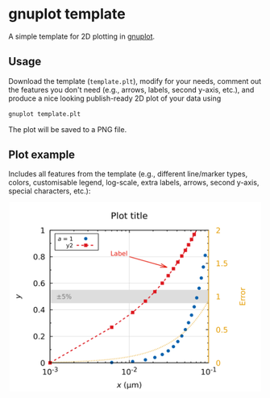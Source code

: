 # gnuplot template

A simple template for 2D plotting in [gnuplot](http://www.gnuplot.info/).

## Usage

Download the template (`template.plt`), modify for your needs, comment out the features you don't need (e.g., arrows, labels, second y-axis, etc.), and produce a nice looking publish-ready 2D plot of your data using

```bash
gnuplot template.plt
```

The plot will be saved to a PNG file.

## Plot example

Includes all features from the template (e.g., different line/marker types, colors, customisable legend, log-scale, extra labels, arrows, second y-axis, special characters, etc.):

<p align="center">
<img src="figure.png" alt="Figure example" width="500"/>
</p>
